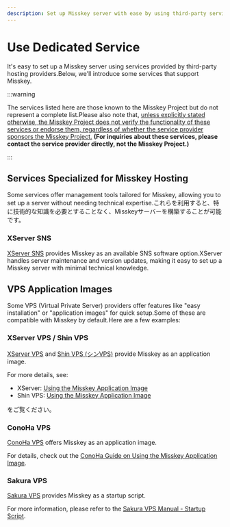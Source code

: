 ```yaml
---
description: Set up Misskey server with ease by using third-party service.
---
```


# Use Dedicated Service

It's easy to set up a Misskey server using services provided by third-party hosting providers.Below, we'll introduce some services that support Misskey.

:::warning

The services listed here are those known to the Misskey Project but do not represent a complete list.Please also note that, <u>unless explicitly stated otherwise, the Misskey Project does not verify the functionality of these services or endorse them, regardless of whether the service provider sponsors the Misskey Project.</u> **(For inquiries about these services, please contact the service provider directly, not the Misskey Project.)**

:::

## Services Specialized for Misskey Hosting

Some services offer management tools tailored for Misskey, allowing you to set up a server without needing technical expertise.これらを利用すると、特に技術的な知識を必要とすることなく、Misskeyサーバーを構築することが可能です。

### XServer SNS

[XServer SNS](https://sns.xserver.ne.jp/) provides Misskey as an available SNS software option.XServer handles server maintenance and version updates, making it easy to set up a Misskey server with minimal technical knowledge.

## VPS Application Images

Some VPS (Virtual Private Server) providers offer features like "easy installation" or "application images" for quick setup.Some of these are compatible with Misskey by default.Here are a few examples:

### XServer VPS / Shin VPS

[XServer VPS](https://vps.xserver.ne.jp/) and [Shin VPS (シンVPS)](https://www.shin-vps.jp/) provide Misskey as an application image.

For more details, see:

- XServer: [Using the Misskey Application Image](https://vps.xserver.ne.jp/support/manual/man_server_app_use_misskey.php)
- Shin VPS: [Using the Misskey Application Image](https://www.shin-vps.jp/support/manual/man_server_app_use_misskey.php)

をご覧ください。

### ConoHa VPS

[ConoHa VPS](https://www.conoha.jp/vps/) offers Misskey as an application image.

For details, check out the [ConoHa Guide on Using the Misskey Application Image](https://support.conoha.jp/v/temp-misskey/).

### Sakura VPS

[Sakura VPS](https://vps.sakura.ad.jp/) provides Misskey as a startup script.

For more information, please refer to the [Sakura VPS Manual - Startup Script](https://manual.sakura.ad.jp/vps/startupscript/startupscript.html).
